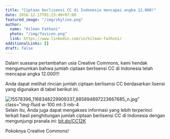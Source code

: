 ```yaml
---
title: "Ciptaan berlisensi CC di Indonesia mencapai angka 12.000!"
date: 2016-12-17T01:23:49+07:00
featured_image: "/img/skyline.png"
author:
  name: "Hilman Fathoni"
  photo: "/img/favicon.png"
  link: https://www.linkedin.com/in/hilman-fathoni/
additionalLinks: []
draft: false
---
```


Dalam suasana pertambahan usia Creative Commons, kami hendak mengumumkan bahwa jumlah ciptaan berlisensi CC di Indonesia telah mencapai angka 12.000!!!

Anda dapat melihat rincian jumlah ciptaan berlisensi CC berdasarkan lisensi yang digunakan di tabel berikut ini.

![15578396_1168348229909337_885894897223667685_n.jpg" class="img-fluid w-100 mt-3 mb-4](../../uploads/15578396_1168348229909337_885894897223667685_n.jpg)Selain itu, Anda juga dapat mengakses informasi yang lebih terperinci terkait hasil penghitungan jumlah ciptaan berlisensi CC di Indonesia dengan mengunjungi pranala ini: [bit.do/CC12K](http://bit.do/CC12K)

Pokoknya Creative Commons!